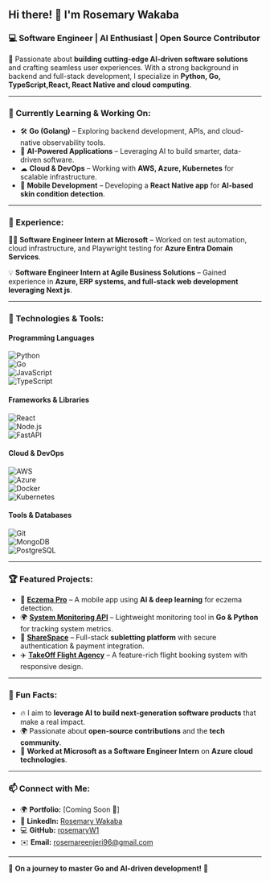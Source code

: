## Hi there! 👋 I'm Rosemary Wakaba  

### 💻 Software Engineer | AI Enthusiast | Open Source Contributor  

🚀 Passionate about **building cutting-edge AI-driven software solutions** and crafting seamless user experiences. With a strong background in backend and full-stack development, I specialize in **Python, Go, TypeScript,React, React Native and cloud computing**.  

---

### 🌱 Currently Learning & Working On:
- 🛠 **Go (Golang)** – Exploring backend development, APIs, and cloud-native observability tools.  
- 🤖 **AI-Powered Applications** – Leveraging AI to build smarter, data-driven software.  
- ☁ **Cloud & DevOps** – Working with **AWS, Azure, Kubernetes** for scalable infrastructure.  
- 📱 **Mobile Development** – Developing a **React Native app** for **AI-based skin condition detection**.  

---

### 🔭 Experience:
👩‍💻 **Software Engineer Intern at Microsoft** – Worked on test automation, cloud infrastructure, and Playwright testing for **Azure Entra Domain Services**.  

💡 **Software Engineer Intern at Agile Business Solutions** – Gained experience in **Azure, ERP systems, and full-stack web development leveraging Next js**.  

---

### 🚀 Technologies & Tools:  

#### **Programming Languages**  
![Python](https://img.shields.io/badge/Python-3776AB?style=for-the-badge&logo=python&logoColor=white)  
![Go](https://img.shields.io/badge/Go-00ADD8?style=for-the-badge&logo=go&logoColor=white)  
![JavaScript](https://img.shields.io/badge/JavaScript-F7DF1E?style=for-the-badge&logo=javascript&logoColor=black)  
![TypeScript](https://img.shields.io/badge/TypeScript-3178C6?style=for-the-badge&logo=typescript&logoColor=white)  

#### **Frameworks & Libraries**  
![React](https://img.shields.io/badge/React-61DAFB?style=for-the-badge&logo=react&logoColor=black)  
![Node.js](https://img.shields.io/badge/Node.js-339933?style=for-the-badge&logo=nodedotjs&logoColor=white)  
![FastAPI](https://img.shields.io/badge/FastAPI-009688?style=for-the-badge&logo=fastapi&logoColor=white)  

#### **Cloud & DevOps**  
![AWS](https://img.shields.io/badge/AWS-232F3E?style=for-the-badge&logo=amazonaws&logoColor=white)  
![Azure](https://img.shields.io/badge/Azure-0078D4?style=for-the-badge&logo=microsoftazure&logoColor=white)  
![Docker](https://img.shields.io/badge/Docker-2496ED?style=for-the-badge&logo=docker&logoColor=white)  
![Kubernetes](https://img.shields.io/badge/Kubernetes-326CE5?style=for-the-badge&logo=kubernetes&logoColor=white)  

#### **Tools & Databases**  
![Git](https://img.shields.io/badge/Git-F05032?style=for-the-badge&logo=git&logoColor=white)  
![MongoDB](https://img.shields.io/badge/MongoDB-47A248?style=for-the-badge&logo=mongodb&logoColor=white)  
![PostgreSQL](https://img.shields.io/badge/PostgreSQL-336791?style=for-the-badge&logo=postgresql&logoColor=white)  

---

### 🏆 Featured Projects:
- 🏥 **[Eczema Pro](https://github.com/rosemaryW1/EczemaPro)** – A mobile app using **AI & deep learning** for eczema detection.  
- 🌍 **[System Monitoring API](https://github.com/rosemaryW1/MonitoringAPI)** – Lightweight monitoring tool in **Go & Python** for tracking system metrics.  
- 🏡 **[ShareSpace](https://github.com/rosemaryW1/sharespace)** – Full-stack **subletting platform** with secure authentication & payment integration.  
- ✈️ **[TakeOff Flight Agency](https://github.com/rosemaryW1/TakeOff)** – A feature-rich flight booking system with responsive design.  

---

### 🎯 Fun Facts:
- 🔥 I aim to **leverage AI to build next-generation software products** that make a real impact.  
- 🌍 Passionate about **open-source contributions** and the **tech community**.  
- 🏢 **Worked at Microsoft as a Software Engineer Intern** on **Azure cloud technologies**.  

---

### 📫 Connect with Me:
- 🌍 **Portfolio:** [Coming Soon 🚀]  
- 🏢 **LinkedIn:** [Rosemary Wakaba](https://www.linkedin.com/in/rosemary-njeri-b52a38200/)  
- 💻 **GitHub:** [rosemaryW1](https://github.com/rosemaryW1)  
- ✉️ **Email:** rosemareenjeri96@gmail.com  

---

🚀 **On a journey to master Go and AI-driven development!** 🎯  
